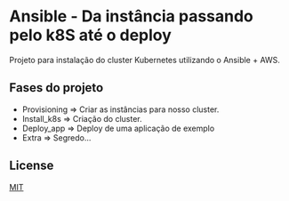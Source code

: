 # Ansible - Da instância passando pelo k8S até o deploy

Projeto para instalação do cluster Kubernetes utilizando o Ansible + AWS.

## Fases do projeto

- Provisioning => Criar as instâncias para nosso cluster.
- Install_k8s => Criação do cluster.
- Deploy_app => Deploy de uma aplicação de exemplo
- Extra => Segredo...




## License
[MIT](https://choosealicense.com/licenses/mit/)